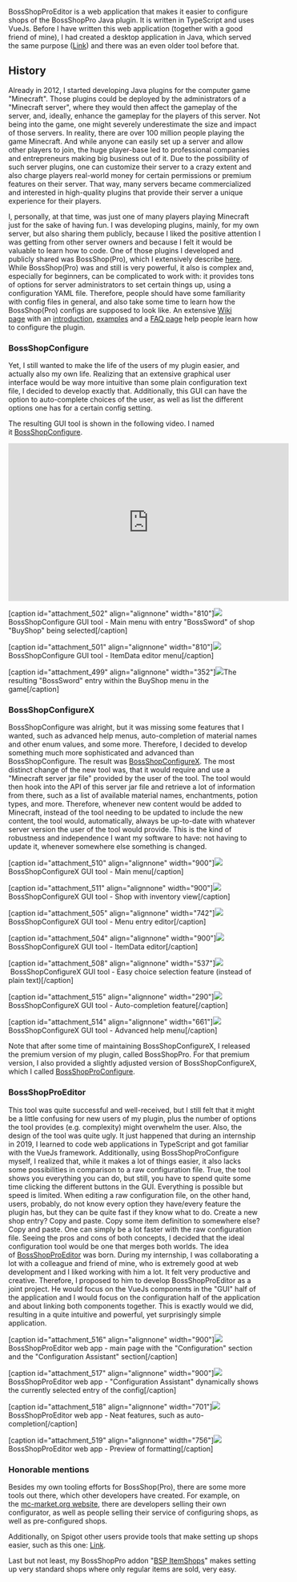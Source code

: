 BossShopProEditor is a web application that makes it easier to configure shops of the BossShopPro Java plugin.
It is written in TypeScript and uses VueJs.
Before I have written this web application (together with a good friend of mine), I had created a desktop application in Java, which served the same purpose ([Link](https://www.spigotmc.org/resources/bossshopproconfigure-configuration-and-setup-tool.28791/)) and there was an even older tool before that.

## History

Already in 2012, I started developing Java plugins for the computer game "Minecraft".
Those plugins could be deployed by the administrators of a "Minecraft server", where they would then affect the gameplay of the server, and, ideally, enhance the gameplay for the players of this server.
Not being into the game, one might severely underestimate the size and impact of those servers.
In reality, there are over 100 million people playing the game Minecraft.
And while anyone can easily set up a server and allow other players to join, the huge player-base led to professional companies and entrepreneurs making big business out of it.
Due to the possibility of such server plugins, one can customize their server to a crazy extent and also charge players real-world money for certain permissions or premium features on their server.
That way, many servers became commercialized and interested in high-quality plugins that provide their server a unique experience for their players.

I, personally, at that time, was just one of many players playing Minecraft just for the sake of having fun.
I was developing plugins, mainly, for my own server, but also sharing them publicly, because I liked the positive attention I was getting from other server owners and because I felt it would be valuable to learn how to code.
One of those plugins I developed and publicly shared was BossShop(Pro), which I extensively describe [here](https://logende.org/portfolio-archive/bossshoppro/).
While BossShop(Pro) was and still is very powerful, it also is complex and, especially for beginners, can be complicated to work with: it provides tons of options for server administrators to set certain things up, using a configuration YAML file.
Therefore, people should have some familiarity with config files in general, and also take some time to learn how the BossShop(Pro) configs are supposed to look like.
An extensive [Wiki page](https://www.spigotmc.org/wiki/bossshoppro/) with an [introduction](https://www.spigotmc.org/wiki/bossshoppro/), [examples](https://www.spigotmc.org/wiki/bossshoppro-examples/) and a [FAQ page](https://www.spigotmc.org/wiki/bossshoppro-faq-and-help/) help people learn how to configure the plugin.

### BossShopConfigure

Yet, I still wanted to make the life of the users of my plugin easier, and actually also my own life.
Realizing that an extensive graphical user interface would be way more intuitive than some plain configuration text file, I decided to develop exactly that.
Additionally, this GUI can have the option to auto-complete choices of the user, as well as list the different options one has for a certain config setting.

The resulting GUI tool is shown in the following video.
I named it [BossShopConfigure](https://bukkit.org/threads/gui-admin-bossshopconfigure-shop-config-editor.222404/).

<iframe width="560" height="315" src="https://www.youtube.com/embed/ahyp1uYGgp8" frameborder="0" allow="accelerometer; autoplay; clipboard-write; encrypted-media; gyroscope; picture-in-picture" allowfullscreen></iframe>


[caption id="attachment_502" align="alignnone" width="810"][![](/src/assets/articles/bsp_editor/bspc_overview.png)](https://logende.org/wp-content/uploads/2021/01/bsc-2-1.png)BossShopConfigure GUI tool - Main menu with entry "BossSword" of shop "BuyShop" being selected[/caption]

[caption id="attachment_501" align="alignnone" width="810"][![](/src/assets/articles/bsp_editor/bspc_item.png)](https://logende.org/wp-content/uploads/2021/01/BSC-2.png)BossShopConfigure GUI tool - ItemData editor menu[/caption]

[caption id="attachment_499" align="alignnone" width="352"][![](/src/assets/articles/bsp_editor/bspc_result.png)](https://logende.org/wp-content/uploads/2021/01/bsc-2-3.png)The resulting "BossSword" entry within the BuyShop menu in the game[/caption]

### BossShopConfigureX

BossShopConfigure was alright, but it was missing some features that I wanted, such as advanced help menus, auto-completion of material names and other enum values, and some more.
Therefore, I decided to develop something much more sophisticated and advanced than BossShopConfigure.
The result was [BossShopConfigureX](https://www.spigotmc.org/threads/bossshop-gui-configuration-setup-tool.150313/).
The most distinct change of the new tool was, that it would require and use a "Minecraft server jar file" provided by the user of the tool.
The tool would then hook into the API of this server jar file and retrieve a lot of information from there, such as a list of available material names, enchantments, potion types, and more.
Therefore, whenever new content would be added to Minecraft, instead of the tool needing to be updated to include the new content, the tool would, automatically, always be up-to-date with whatever server version the user of the tool would provide.
This is the kind of robustness and independence I want my software to have: not having to update it, whenever somewhere else something is changed.

[caption id="attachment_510" align="alignnone" width="900"][![](/src/assets/articles/bsp_editor/bspc2_overview.png)](https://logende.org/wp-content/uploads/2021/01/Main-configuration.png)BossShopConfigureX GUI tool - Main menu[/caption]

[caption id="attachment_511" align="alignnone" width="900"][![](/src/assets/articles/bsp_editor/bspc2_shop.png)](https://logende.org/wp-content/uploads/2021/01/Shop-with-inventory-view.png)BossShopConfigureX GUI tool - Shop with inventory view[/caption]

[caption id="attachment_505" align="alignnone" width="742"][![](/src/assets/articles/bsp_editor/bspc2_shopitem.png)](https://logende.org/wp-content/uploads/2021/01/BossSword.png)BossShopConfigureX GUI tool - Menu entry editor[/caption]

[caption id="attachment_504" align="alignnone" width="900"][![](/src/assets/articles/bsp_editor/bspc2_item.png)](https://logende.org/wp-content/uploads/2021/01/BossSword-MenuItem.png)BossShopConfigureX GUI tool - ItemData editor[/caption]

[caption id="attachment_508" align="alignnone" width="537"][![](/src/assets/articles/bsp_editor/bspc2_itemdata_potion.png)](https://logende.org/wp-content/uploads/2021/01/easy-special-creation.png) BossShopConfigureX GUI tool - Easy choice selection feature (instead of plain text)[/caption]

[caption id="attachment_515" align="alignnone" width="290"][![](/src/assets/articles/bsp_editor/bspc2_autocomplete.png)](https://logende.org/wp-content/uploads/2021/01/Autofill-material-names.png)BossShopConfigureX GUI tool - Auto-completion feature[/caption]

[caption id="attachment_514" align="alignnone" width="661"][![](/src/assets/articles/bsp_editor/bspc2_tooltip.png)](https://logende.org/wp-content/uploads/2021/01/advanced-help-menu.png)BossShopConfigureX GUI tool - Advanced help menu[/caption]

Note that after some time of maintaining BossShopConfigureX, I released the premium version of my plugin, called BossShopPro.
For that premium version, I also provided a slightly adjusted version of BossShopConfigureX, which I called [BossShopProConfigure](https://www.spigotmc.org/resources/bossshopproconfigure-configuration-and-setup-tool.28791/).

### BossShopProEditor

This tool was quite successful and well-received, but I still felt that it might be a little confusing for new users of my plugin, plus the number of options the tool provides (e.g. complexity) might overwhelm the user.
Also, the design of the tool was quite ugly.
It just happened that during an internship in 2019, I learned to code web applications in TypeScript and got familiar with the VueJs framework.
Additionally, using BossShopProConfigure myself, I realized that, while it makes a lot of things easier, it also lacks some possibilities in comparison to a raw configuration file.
True, the tool shows you everything you can do, but still, you have to spend quite some time clicking the different buttons in the GUI.
Everything is possible but speed is limited.
When editing a raw configuration file, on the other hand, users, probably, do not know every option they have/every feature the plugin has, but they can be quite fast if they know what to do.
Create a new shop entry?
Copy and paste.
Copy some item definition to somewhere else?
Copy and paste.
One can simply be a lot faster with the raw configuration file.
Seeing the pros and cons of both concepts, I decided that the ideal configuration tool would be one that merges both worlds.
The idea of [BossShopProEditor](https://www.spigotmc.org/resources/bossshoppro-editor.64777/) was born.
During my internship, I was collaborating a lot with a colleague and friend of mine, who is extremely good at web development and I liked working with him a lot.
It felt very productive and creative.
Therefore, I proposed to him to develop BossShopProEditor as a joint project.
He would focus on the VueJs components in the "GUI" half of the application and I would focus on the configuration half of the application and about linking both components together.
This is exactly would we did, resulting in a quite intuitive and powerful, yet surprisingly simple application.

[caption id="attachment_516" align="alignnone" width="900"][![](/src/assets/articles/bsp_editor/bspe_main.png)](https://logende.org/wp-content/uploads/2021/01/bspw1.png)BossShopProEditor web app - main page with the "Configuration" section and the "Configuration Assistant" section[/caption]

[caption id="attachment_517" align="alignnone" width="900"][![](/src/assets/articles/bsp_editor/bspe_shopitem.png)](https://logende.org/wp-content/uploads/2021/01/bspw2.png)BossShopProEditor web app - "Configuration Assistant" dynamically shows the currently selected entry of the config[/caption]

[caption id="attachment_518" align="alignnone" width="701"][![](/src/assets/articles/bsp_editor/bspe_autocomplete.png)](https://logende.org/wp-content/uploads/2021/01/bspw3.png)BossShopProEditor web app - Neat features, such as auto-completion[/caption]

[caption id="attachment_519" align="alignnone" width="756"][![](/src/assets/articles/bsp_editor/bspe_colorcode.png)](https://logende.org/wp-content/uploads/2021/01/bspw4.png)BossShopProEditor web app - Preview of formatting[/caption]

### Honorable mentions

Besides my own tooling efforts for BossShop(Pro), there are some more tools out there, which other developers have created.
For example, on the [mc-market.org website](https://www.mc-market.org/search/35630/?q=BossShop&o=relevance), there are developers selling their own configurator, as well as people selling their service of configuring shops, as well as pre-configured shops.

Additionally, on Spigot other users provide tools that make setting up shops easier, such as this one: [Link](https://www.spigotmc.org/resources/gui-creation-tool-make-gui-crate-shop-formats-in-game-in-seconds.51660/).

Last but not least, my BossShopPro addon "[BSP ItemShops](https://www.spigotmc.org/resources/itemshops-bsp-create-fancy-gui-shops-with-minimal-effort.26640/)" makes setting up very standard shops where only regular items are sold, very easy.